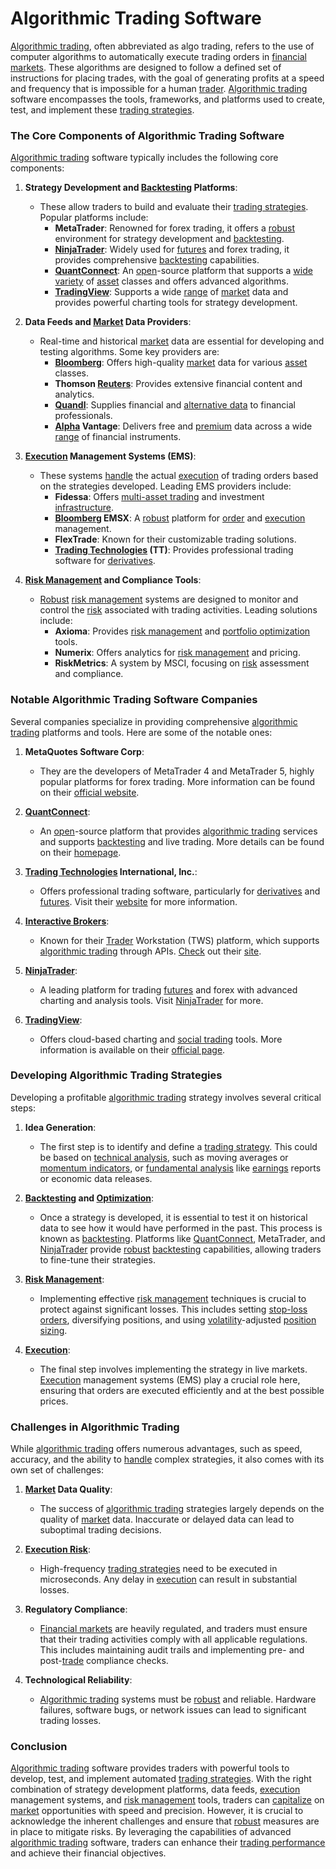 # Algorithmic Trading Software

[Algorithmic trading](../a/algorithmic_trading.md), often abbreviated as algo trading, refers to the use of computer algorithms to automatically execute trading orders in [financial markets](../f/financial_market.md). These algorithms are designed to follow a defined set of instructions for placing trades, with the goal of generating profits at a speed and frequency that is impossible for a human [trader](../t/trader.md). [Algorithmic trading](../a/algorithmic_trading.md) software encompasses the tools, frameworks, and platforms used to create, test, and implement these [trading strategies](../t/trading_strategies.md). 

### The Core Components of Algorithmic Trading Software

[Algorithmic trading](../a/algorithmic_trading.md) software typically includes the following core components:

1. **Strategy Development and [Backtesting](../b/backtesting.md) Platforms**:
   - These allow traders to build and evaluate their [trading strategies](../t/trading_strategies.md). Popular platforms include:
     - **MetaTrader**: Renowned for forex trading, it offers a [robust](../r/robust.md) environment for strategy development and [backtesting](../b/backtesting.md).
     - **[NinjaTrader](../n/ninjatrader.md)**: Widely used for [futures](../f/futures.md) and forex trading, it provides comprehensive [backtesting](../b/backtesting.md) capabilities.
     - **[QuantConnect](../q/quantconnect.md)**: An [open](../o/open.md)-source platform that supports a [wide variety](../w/wide_variety.md) of [asset](../a/asset.md) classes and offers advanced algorithms.
     - **[TradingView](../t/tradingview.md)**: Supports a wide [range](../r/range.md) of [market](../m/market.md) data and provides powerful charting tools for strategy development.

2. **Data Feeds and [Market](../m/market.md) Data Providers**:
   - Real-time and historical [market](../m/market.md) data are essential for developing and testing algorithms. Some key providers are:
     - **[Bloomberg](../b/bloomberg.md)**: Offers high-quality [market](../m/market.md) data for various [asset](../a/asset.md) classes.
     - **Thomson [Reuters](../r/reuters.md)**: Provides extensive financial content and analytics.
     - **[Quandl](../q/quandl.md)**: Supplies financial and [alternative data](../a/alternative_data.md) to financial professionals.
     - **[Alpha](../a/alpha.md) Vantage**: Delivers free and [premium](../p/premium.md) data across a wide [range](../r/range.md) of financial instruments.

3. **[Execution](../e/execution.md) Management Systems (EMS)**:
   - These systems [handle](../h/handle.md) the actual [execution](../e/execution.md) of trading orders based on the strategies developed. Leading EMS providers include:
     - **Fidessa**: Offers [multi-asset trading](../m/multi-asset_trading.md) and investment [infrastructure](../i/infrastructure.md).
     - **[Bloomberg](../b/bloomberg.md) EMSX**: A [robust](../r/robust.md) platform for [order](../o/order.md) and [execution](../e/execution.md) management.
     - **FlexTrade**: Known for their customizable trading solutions.
     - **[Trading Technologies](../t/trading_technologies.md) (TT)**: Provides professional trading software for [derivatives](../d/derivatives.md).

4. **[Risk Management](../r/risk_management.md) and Compliance Tools**:
   - [Robust](../r/robust.md) [risk management](../r/risk_management.md) systems are designed to monitor and control the [risk](../r/risk.md) associated with trading activities. Leading solutions include:
     - **Axioma**: Provides [risk management](../r/risk_management.md) and [portfolio optimization](../p/portfolio_optimization.md) tools.
     - **Numerix**: Offers analytics for [risk management](../r/risk_management.md) and pricing.
     - **RiskMetrics**: A system by MSCI, focusing on [risk](../r/risk.md) assessment and compliance.

### Notable Algorithmic Trading Software Companies

Several companies specialize in providing comprehensive [algorithmic trading](../a/algorithmic_trading.md) platforms and tools. Here are some of the notable ones:

1. **MetaQuotes Software Corp**:
   - They are the developers of MetaTrader 4 and MetaTrader 5, highly popular platforms for forex trading. More information can be found on their [official website](https://www.metaquotes.net).

2. **[QuantConnect](../q/quantconnect.md)**:
   - An [open](../o/open.md)-source platform that provides [algorithmic trading](../a/algorithmic_trading.md) services and supports [backtesting](../b/backtesting.md) and live trading. More details can be found on their [homepage](https://www.quantconnect.com).

3. **[Trading Technologies](../t/trading_technologies.md) International, Inc.**:
   - Offers professional trading software, particularly for [derivatives](../d/derivatives.md) and [futures](../f/futures.md). Visit their [website](https://www.tradingtechnologies.com) for more information.

4. **[Interactive Brokers](../i/interactive_brokers.md)**:
   - Known for their [Trader](../t/trader.md) Workstation (TWS) platform, which supports [algorithmic trading](../a/algorithmic_trading.md) through APIs. [Check](../c/check.md) out their [site](https://www.interactivebrokers.com).

5. **[NinjaTrader](../n/ninjatrader.md)**:
   - A leading platform for trading [futures](../f/futures.md) and forex with advanced charting and analysis tools. Visit [NinjaTrader](https://www.ninjatrader.com) for more.

6. **[TradingView](../t/tradingview.md)**:
   - Offers cloud-based charting and [social trading](../s/social_trading.md) tools. More information is available on their [official page](https://www.tradingview.com).

### Developing Algorithmic Trading Strategies

Developing a profitable [algorithmic trading](../a/algorithmic_trading.md) strategy involves several critical steps:

1. **Idea Generation**:
   - The first step is to identify and define a [trading strategy](../t/trading_strategy.md). This could be based on [technical analysis](../t/technical_analysis.md), such as moving averages or [momentum indicators](../m/momentum_indicators.md), or [fundamental analysis](../f/fundamental_analysis.md) like [earnings](../e/earnings.md) reports or economic data releases.

2. **[Backtesting](../b/backtesting.md) and [Optimization](../o/optimization.md)**:
   - Once a strategy is developed, it is essential to test it on historical data to see how it would have performed in the past. This process is known as [backtesting](../b/backtesting.md). Platforms like [QuantConnect](../q/quantconnect.md), MetaTrader, and [NinjaTrader](../n/ninjatrader.md) provide [robust](../r/robust.md) [backtesting](../b/backtesting.md) capabilities, allowing traders to fine-tune their strategies.

3. **[Risk Management](../r/risk_management.md)**:
   - Implementing effective [risk management](../r/risk_management.md) techniques is crucial to protect against significant losses. This includes setting [stop-loss orders](../s/stop-loss_orders.md), diversifying positions, and using [volatility](../v/volatility.md)-adjusted [position sizing](../p/position_sizing.md).

4. **[Execution](../e/execution.md)**:
   - The final step involves implementing the strategy in live markets. [Execution](../e/execution.md) management systems (EMS) play a crucial role here, ensuring that orders are executed efficiently and at the best possible prices.

### Challenges in Algorithmic Trading

While [algorithmic trading](../a/algorithmic_trading.md) offers numerous advantages, such as speed, accuracy, and the ability to [handle](../h/handle.md) complex strategies, it also comes with its own set of challenges:

1. **[Market](../m/market.md) Data Quality**:
   - The success of [algorithmic trading](../a/algorithmic_trading.md) strategies largely depends on the quality of [market](../m/market.md) data. Inaccurate or delayed data can lead to suboptimal trading decisions.

2. **[Execution Risk](../e/execution_risk.md)**:
   - High-frequency [trading strategies](../t/trading_strategies.md) need to be executed in microseconds. Any delay in [execution](../e/execution.md) can result in substantial losses.

3. **Regulatory Compliance**:
   - [Financial markets](../f/financial_market.md) are heavily regulated, and traders must ensure that their trading activities comply with all applicable regulations. This includes maintaining audit trails and implementing pre- and post-[trade](../t/trade.md) compliance checks.

4. **Technological Reliability**:
   - [Algorithmic trading](../a/algorithmic_trading.md) systems must be [robust](../r/robust.md) and reliable. Hardware failures, software bugs, or network issues can lead to significant trading losses.

### Conclusion

[Algorithmic trading](../a/algorithmic_trading.md) software provides traders with powerful tools to develop, test, and implement automated [trading strategies](../t/trading_strategies.md). With the right combination of strategy development platforms, data feeds, [execution](../e/execution.md) management systems, and [risk management](../r/risk_management.md) tools, traders can [capitalize](../c/capitalize.md) on [market](../m/market.md) opportunities with speed and precision. However, it is crucial to acknowledge the inherent challenges and ensure that [robust](../r/robust.md) measures are in place to mitigate risks. By leveraging the capabilities of advanced [algorithmic trading](../a/algorithmic_trading.md) software, traders can enhance their [trading performance](../t/trading_performance.md) and achieve their financial objectives.